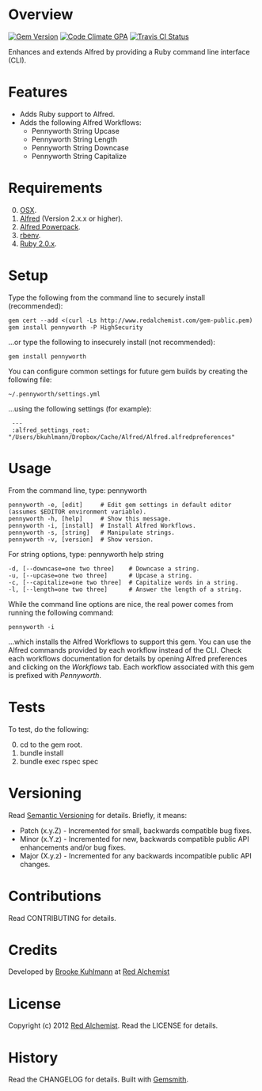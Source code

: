 # Overview

[![Gem Version](https://badge.fury.io/rb/pennyworth.png)](http://badge.fury.io/rb/pennyworth)
[![Code Climate GPA](https://codeclimate.com/github/bkuhlmann/pennyworth.png)](https://codeclimate.com/github/bkuhlmann/pennyworth)
[![Travis CI Status](https://secure.travis-ci.org/bkuhlmann/pennyworth.png)](http://travis-ci.org/bkuhlmann/pennyworth)

Enhances and extends Alfred by providing a Ruby command line interface (CLI).

# Features

* Adds Ruby support to Alfred.
* Adds the following Alfred Workflows:
    * Pennyworth String Upcase
    * Pennyworth String Length
    * Pennyworth String Downcase
    * Pennyworth String Capitalize

# Requirements

0. [OSX](http://www.apple.com/osx).
0. [Alfred](http://www.alfredapp.com) (Version 2.x.x or higher).
0. [Alfred Powerpack](http://www.alfredapp.com/purchase).
0. [rbenv](https://github.com/sstephenson/rbenv).
0. [Ruby 2.0.x](http://www.ruby-lang.org).

# Setup

Type the following from the command line to securely install (recommended):

    gem cert --add <(curl -Ls http://www.redalchemist.com/gem-public.pem)
    gem install pennyworth -P HighSecurity

...or type the following to insecurely install (not recommended):

    gem install pennyworth

You can configure common settings for future gem builds by creating the following file:

    ~/.pennyworth/settings.yml

...using the following settings (for example):

     ---
     :alfred_settings_root: "/Users/bkuhlmann/Dropbox/Cache/Alfred/Alfred.alfredpreferences"

# Usage

From the command line, type: pennyworth

    pennyworth -e, [edit]     # Edit gem settings in default editor (assumes $EDITOR environment variable).
    pennyworth -h, [help]     # Show this message.
    pennyworth -i, [install]  # Install Alfred Workflows.
    pennyworth -s, [string]   # Manipulate strings.
    pennyworth -v, [version]  # Show version.

For string options, type: pennyworth help string

    -d, [--downcase=one two three]    # Downcase a string.
    -u, [--upcase=one two three]      # Upcase a string.
    -c, [--capitalize=one two three]  # Capitalize words in a string.
    -l, [--length=one two three]      # Answer the length of a string.

While the command line options are nice, the real power comes from running the following command:

    pennyworth -i

...which installs the Alfred Workflows to support this gem. You can use the Alfred commands
provided by each workflow instead of the CLI. Check each workflows documentation for details by
opening Alfred preferences and clicking on the _Workflows_ tab. Each workflow associated with this
gem is prefixed with _Pennyworth_.

# Tests

To test, do the following:

0. cd to the gem root.
0. bundle install
0. bundle exec rspec spec

# Versioning

Read [Semantic Versioning](http://semver.org) for details. Briefly, it means:

* Patch (x.y.Z) - Incremented for small, backwards compatible bug fixes.
* Minor (x.Y.z) - Incremented for new, backwards compatible public API enhancements and/or bug fixes.
* Major (X.y.z) - Incremented for any backwards incompatible public API changes.

# Contributions

Read CONTRIBUTING for details.

# Credits

Developed by [Brooke Kuhlmann](http://www.redalchemist.com) at [Red Alchemist](http://www.redalchemist.com)

# License

Copyright (c) 2012 [Red Alchemist](http://www.redalchemist.com).
Read the LICENSE for details.

# History

Read the CHANGELOG for details.
Built with [Gemsmith](https://github.com/bkuhlmann/gemsmith).
